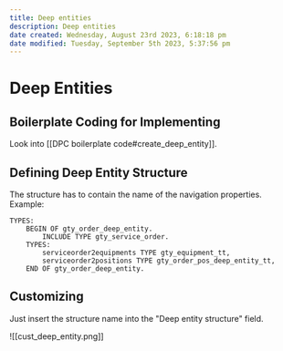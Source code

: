 ```yaml
---
title: Deep entities
description: Deep entities
date created: Wednesday, August 23rd 2023, 6:18:18 pm
date modified: Tuesday, September 5th 2023, 5:37:56 pm
---
```

# Deep Entities

## Boilerplate Coding for Implementing

Look into [[DPC boilerplate code#create_deep_entity]].

## Defining Deep Entity Structure

The structure has to contain the name of the navigation properties.
Example:

```abap
TYPES:
	BEGIN OF gty_order_deep_entity.
		INCLUDE TYPE gty_service_order.
	TYPES:
		serviceorder2equipments TYPE gty_equipment_tt,
		serviceorder2positions TYPE gty_order_pos_deep_entity_tt,
	END OF gty_order_deep_entity.
```

## Customizing

Just insert the structure name into the "Deep entity structure" field.

![[cust_deep_entity.png]]

